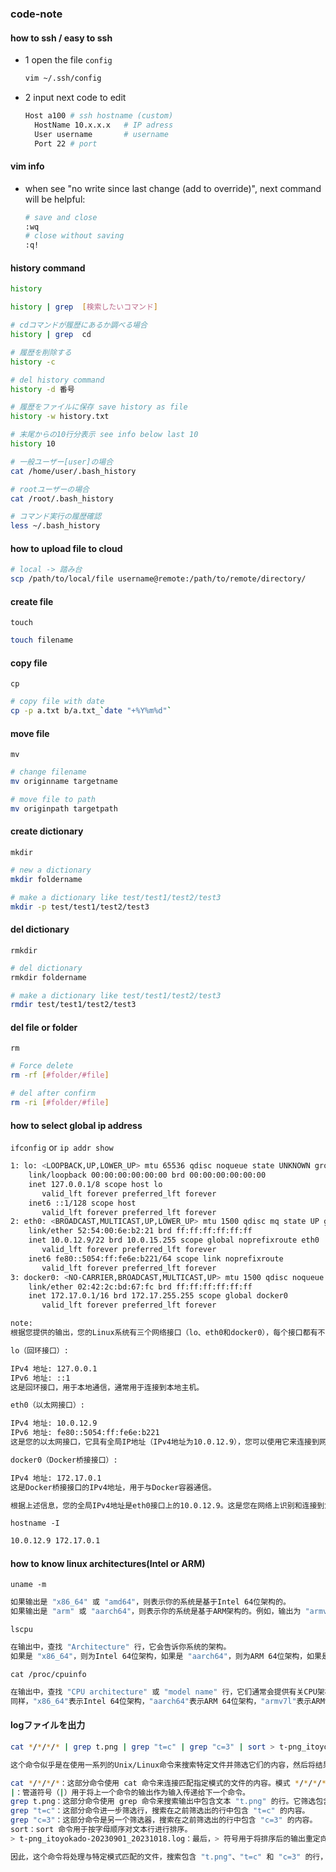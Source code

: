 ### code-note

#### how to ssh / easy to ssh
- 1 open the file `config`
  ```bash
  vim ~/.ssh/config
- 2 input next code to edit
  ```bash
  Host a100 # ssh hostname (custom)
    HostName 10.x.x.x   # IP adress
    User username       # username
    Port 22	# port

#### vim info
- when see "no write since last change (add to override)", next command will be helpful:
  ```bash
  # save and close
  :wq
  # close without saving
  :q!

#### history command
  ```bash
  history

  history | grep  [検索したいコマンド]

  # cdコマンドが履歴にあるか調べる場合
  history | grep  cd

  # 履歴を削除する
  history -c

  # del history command
  history -d 番号

  # 履歴をファイルに保存 save history as file
  history -w history.txt

  # 末尾からの10行分表示 see info below last 10
  history 10

  # 一般ユーザー[user]の場合
  cat /home/user/.bash_history

  # rootユーザーの場合
  cat /root/.bash_history

  # コマンド実行の履歴確認
  less ~/.bash_history
  ```

#### how to upload file to cloud

```bash
# local -> 踏み台
scp /path/to/local/file username@remote:/path/to/remote/directory/
```

#### create file
`touch`
```bash
touch filename
```

#### copy file
`cp`
```bash
# copy file with date
cp -p a.txt b/a.txt_`date "+%Y%m%d"`
```

#### move file
`mv`
```bash
# change filename
mv originname targetname

# move file to path
mv originpath targetpath
```

#### create dictionary
`mkdir`
```bash
# new a dictionary
mkdir foldername

# make a dictionary like test/test1/test2/test3
mkdir -p test/test1/test2/test3
```

#### del dictionary
`rmkdir`
```bash
# del dictionary
rmkdir foldername

# make a dictionary like test/test1/test2/test3
rmdir test/test1/test2/test3
```

#### del file or folder
`rm`
```bash
# Force delete
rm -rf [#folder/#file]

# del after confirm 
rm -ri [#folder/#file]
```

#### how to select global ip address
`ifconfig` or `ip addr show`
```bash
1: lo: <LOOPBACK,UP,LOWER_UP> mtu 65536 qdisc noqueue state UNKNOWN group default qlen 1000
    link/loopback 00:00:00:00:00:00 brd 00:00:00:00:00:00
    inet 127.0.0.1/8 scope host lo
       valid_lft forever preferred_lft forever
    inet6 ::1/128 scope host
       valid_lft forever preferred_lft forever
2: eth0: <BROADCAST,MULTICAST,UP,LOWER_UP> mtu 1500 qdisc mq state UP group default qlen 1000
    link/ether 52:54:00:6e:b2:21 brd ff:ff:ff:ff:ff:ff
    inet 10.0.12.9/22 brd 10.0.15.255 scope global noprefixroute eth0
       valid_lft forever preferred_lft forever
    inet6 fe80::5054:ff:fe6e:b221/64 scope link noprefixroute
       valid_lft forever preferred_lft forever
3: docker0: <NO-CARRIER,BROADCAST,MULTICAST,UP> mtu 1500 qdisc noqueue state DOWN group default
    link/ether 02:42:2c:bd:67:fc brd ff:ff:ff:ff:ff:ff
    inet 172.17.0.1/16 brd 172.17.255.255 scope global docker0
       valid_lft forever preferred_lft forever

note:
根据您提供的输出，您的Linux系统有三个网络接口（lo、eth0和docker0），每个接口都有不同的IP地址。以下是每个接口的IP地址信息：

lo（回环接口）:

IPv4 地址: 127.0.0.1
IPv6 地址: ::1
这是回环接口，用于本地通信，通常用于连接到本地主机。

eth0（以太网接口）:

IPv4 地址: 10.0.12.9
IPv6 地址: fe80::5054:ff:fe6e:b221
这是您的以太网接口，它具有全局IP地址（IPv4地址为10.0.12.9），您可以使用它来连接到网络。

docker0（Docker桥接接口）:

IPv4 地址: 172.17.0.1
这是Docker桥接接口的IPv4地址，用于与Docker容器通信。

根据上述信息，您的全局IPv4地址是eth0接口上的10.0.12.9。这是您在网络上识别和连接到您的Linux系统所使用的IP地址。请注意，这个地址是您当前连接到的网络中的局域网IP地址，如果您希望知道您的公共IP地址（全球IP地址），您需要使用外部服务来查询，如之前提到的在线IP查询服务。
```

`hostname -I`
```bash
10.0.12.9 172.17.0.1
```


#### how to know linux architectures(Intel or ARM)
`uname -m`
```bash
如果输出是 "x86_64" 或 "amd64"，则表示你的系统是基于Intel 64位架构的。
如果输出是 "arm" 或 "aarch64"，则表示你的系统是基于ARM架构的。例如，输出为 "armv7l" 表示ARMv7架构。
```

`lscpu`
```bash
在输出中，查找 "Architecture" 行，它会告诉你系统的架构。
如果是 "x86_64"，则为Intel 64位架构，如果是 "aarch64"，则为ARM 64位架构，如果是 "armv7l"，则为ARMv7架构。
```

`cat /proc/cpuinfo`
```bash
在输出中，查找 "CPU architecture" 或 "model name" 行，它们通常会提供有关CPU架构的信息。
同样，"x86_64"表示Intel 64位架构，"aarch64"表示ARM 64位架构，"armv7l"表示ARMv7架构。
```

#### logファイルを出力
```bash
cat */*/*/* | grep t.png | grep "t=c" | grep "c=3" | sort > t-png_itoyokado-20230901_20231018.log

这个命令似乎是在使用一系列的Unix/Linux命令来搜索特定文件并筛选它们的内容，然后将结果保存到一个名为 t-png_itoyokado-20230901_20231018.log 的文件中。让我一步步为您解释这个命令：

cat */*/*/*：这部分命令使用 cat 命令来连接匹配指定模式的文件的内容。模式 */*/*/* 是一个递归模式，匹配位于多个子目录中的文件，例如，它将匹配位于四级子目录中的文件。
|：管道符号（|）用于将上一个命令的输出作为输入传递给下一个命令。
grep t.png：这部分命令使用 grep 命令来搜索输出中包含文本 "t.png" 的行。它筛选包含 "t.png" 的行。
grep "t=c"：这部分命令进一步筛选行，搜索在之前筛选出的行中包含 "t=c" 的内容。
grep "c=3"：这部分命令是另一个筛选器，搜索在之前筛选出的行中包含 "c=3" 的内容。
sort：sort 命令用于按字母顺序对文本行进行排序。
> t-png_itoyokado-20230901_20231018.log：最后，> 符号用于将排序后的输出重定向到一个名为 t-png_itoyokado-20230901_20231018.log 的文件中。

因此，这个命令将处理与特定模式匹配的文件，搜索包含 "t.png"、"t=c" 和 "c=3" 的行，然后对结果进行排序，最后将它们保存到指定的日志文件中。
```



